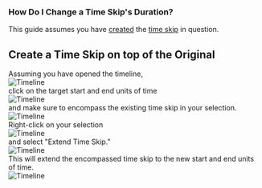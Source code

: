 ### How Do I Change a Time Skip's Duration?

This guide assumes you have [created](/How%20Do%20I/Create/a%20Time%20Skip.md) the [time skip](What%20is/a%20Time%20Skip.md) in question.

## Create a Time Skip on top of the Original
Assuming you have opened the timeline,  
![Timeline](TODO)  
click on the target start and end units of time  
![Timeline](TODO)  
and make sure to encompass the existing time skip in your selection.  
![Timeline](TODO)  
Right-click on your selection  
![Timeline](TODO)  
and select "Extend Time Skip."  
![Timeline](TODO)  
This will extend the encompassed time skip to the new start and end units of time.  
![Timeline](TODO)  
